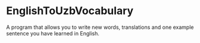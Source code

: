 # EnglishToUzbVocabulary
A program that allows you to write new words, translations and one example sentence you have learned in English.
